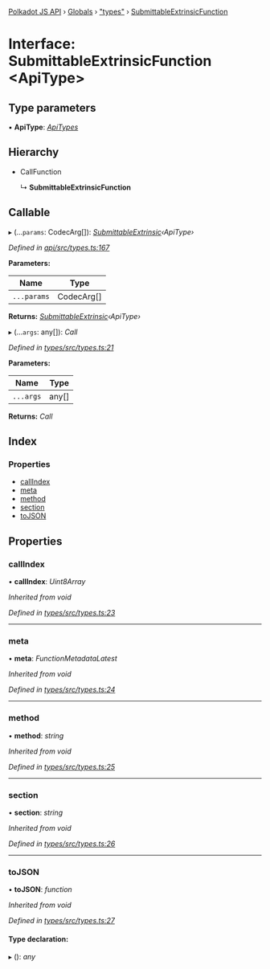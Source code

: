 [Polkadot JS API](../README.md) › [Globals](../globals.md) › ["types"](../modules/_types_.md) › [SubmittableExtrinsicFunction](_types_.submittableextrinsicfunction.md)

# Interface: SubmittableExtrinsicFunction <**ApiType**>

## Type parameters

▪ **ApiType**: *[ApiTypes](../modules/_types_.md#apitypes)*

## Hierarchy

* CallFunction

  ↳ **SubmittableExtrinsicFunction**

## Callable

▸ (...`params`: CodecArg[]): *[SubmittableExtrinsic](_submittable_types_.submittableextrinsic.md)‹ApiType›*

*Defined in [api/src/types.ts:167](https://github.com/polkadot-js/api/blob/aaff64404a/packages/api/src/types.ts#L167)*

**Parameters:**

Name | Type |
------ | ------ |
`...params` | CodecArg[] |

**Returns:** *[SubmittableExtrinsic](_submittable_types_.submittableextrinsic.md)‹ApiType›*

▸ (...`args`: any[]): *Call*

*Defined in [types/src/types.ts:21](https://github.com/polkadot-js/api/blob/aaff64404a/packages/types/src/types.ts#L21)*

**Parameters:**

Name | Type |
------ | ------ |
`...args` | any[] |

**Returns:** *Call*

## Index

### Properties

* [callIndex](_types_.submittableextrinsicfunction.md#callindex)
* [meta](_types_.submittableextrinsicfunction.md#meta)
* [method](_types_.submittableextrinsicfunction.md#method)
* [section](_types_.submittableextrinsicfunction.md#section)
* [toJSON](_types_.submittableextrinsicfunction.md#tojson)

## Properties

###  callIndex

• **callIndex**: *Uint8Array*

*Inherited from void*

*Defined in [types/src/types.ts:23](https://github.com/polkadot-js/api/blob/aaff64404a/packages/types/src/types.ts#L23)*

___

###  meta

• **meta**: *FunctionMetadataLatest*

*Inherited from void*

*Defined in [types/src/types.ts:24](https://github.com/polkadot-js/api/blob/aaff64404a/packages/types/src/types.ts#L24)*

___

###  method

• **method**: *string*

*Inherited from void*

*Defined in [types/src/types.ts:25](https://github.com/polkadot-js/api/blob/aaff64404a/packages/types/src/types.ts#L25)*

___

###  section

• **section**: *string*

*Inherited from void*

*Defined in [types/src/types.ts:26](https://github.com/polkadot-js/api/blob/aaff64404a/packages/types/src/types.ts#L26)*

___

###  toJSON

• **toJSON**: *function*

*Inherited from void*

*Defined in [types/src/types.ts:27](https://github.com/polkadot-js/api/blob/aaff64404a/packages/types/src/types.ts#L27)*

#### Type declaration:

▸ (): *any*
